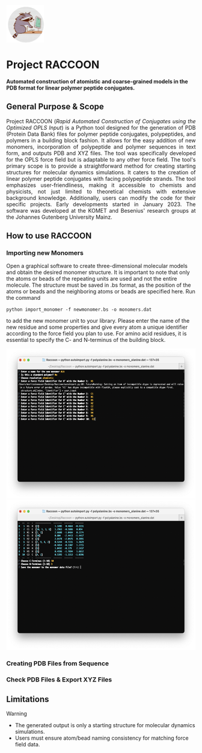 <img style="display: inline-block" src="/screenshots/raccoon_logo_round.png" width="100" height="100">

# Project RACCOON
**Automated construction of atomistic and coarse-grained models in the PDB format for linear polymer peptide conjugates.**

## General Purpose & Scope
 <div align="justify">Project RACCOON (<i>Rapid Automated Construction of Conjugates using the Optimized OPLS Input</i>) is a Python tool designed for the generation of PDB (Protein Data Bank) files for polymer peptide conjugates, polypeptides, and polymers in a building block fashion. It allows for the easy addition of new monomers, incorporation of polypeptide and polymer sequences in text form, and outputs PDB and XYZ files.
The tool was specifically developed for the OPLS force field but is adaptable to any other force field. The tool's primary scope is to provide a straightforward method for creating starting structures for molecular dynamics simulations. It caters to the creation of linear polymer peptide conjugates with facing polypeptide strands. 
The tool emphasizes user-friendliness, making it accessible to chemists and physicists, not just limited to theoretical chemists with extensive background knowledge. Additionally, users can modify the code for their specific projects. Early developments started in January 2023. The software was developed at the KOMET and Besenius' research groups at the Johannes Gutenberg University Mainz.</div>

## How to use RACCOON

### Importing new Monomers

Open a graphical software to create three-dimensional molecular models and obtain the desired monomer structure. It is important to note that only the atoms or beads of the repeating units are used and not the entire molecule. The structure must be saved in .bs format, as the position of the atoms or beads and the neighboring atoms or beads are specified here. Run the command 
```
python import_monomer -f newmonomer.bs -o monomers.dat
```
to add the new monomer unit to your library. Please enter the name of the new residue and some properties and give every atom a unique identifier according to the force field you plan to use. For amino acid residues, it is essential to specify the C- and N-terminus of the building block.

<div>
<img style="display: inline-block" src="/screenshots/import1.png" width="600" height="400">
<img style="display: inline-block" src="/screenshots/import2.png" width="600" height="400">
</div>


### Creating PDB Files from Sequence

### Check PDB Files & Export XYZ Files

## Limitations

> [!WARNING]
> * The generated output is only a starting structure for molecular dynamics simulations.
> * Users must ensure atom/bead naming consistency for matching force field data.

